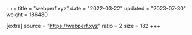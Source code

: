 +++
title = "webperf.xyz"
date = "2022-03-22"
updated = "2023-07-30"
weight = 186480

[extra]
source = "https://webperf.xyz"
ratio = 2
size = 182
+++
